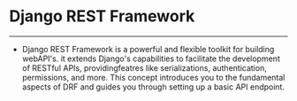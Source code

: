 # Django REST Framework
***

- Django REST Framework is a powerful and flexible toolkit for building webAPI's. it extends Django's capabilities to facilitate the development of RESTful APIs, providingfeatres like serializations, authentication, permissions, and more. This concept introduces you to the fundamental aspects of DRF and guides you through setting up a basic API endpoint.